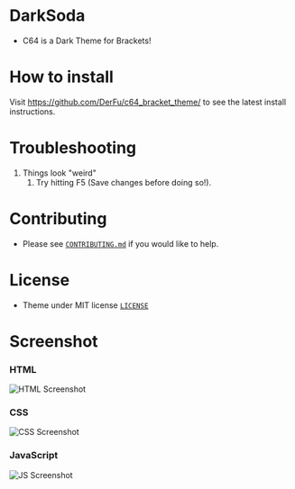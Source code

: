 # DarkSoda


* C64 is a Dark Theme for Brackets!


# How to install

Visit https://github.com/DerFu/c64_bracket_theme/ to see the latest install instructions.

# Troubleshooting

1. Things look "weird"
	1. Try hitting F5 (Save changes before doing so!).

# Contributing

* Please see [`CONTRIBUTING.md`](CONTRIBUTING.md) if you would like to help.

# License

* Theme under MIT license [`LICENSE`](LICENSE)

# Screenshot

### HTML

![HTML Screenshot](https://github.com/DerFu/c64_bracket_theme/HTML.png)

### CSS

![CSS Screenshot](https://github.com/DerFu/c64_bracket_theme/CSS.png)

### JavaScript

![JS Screenshot](https://github.com/DerFu/c64_bracket_theme/JS.png)
